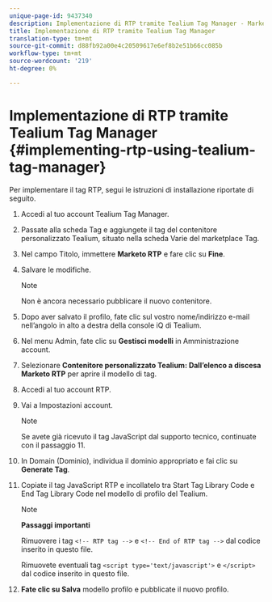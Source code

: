 ```yaml
---
unique-page-id: 9437340
description: Implementazione di RTP tramite Tealium Tag Manager - Marketo Docs - Documentazione prodotto
title: Implementazione di RTP tramite Tealium Tag Manager
translation-type: tm+mt
source-git-commit: d88fb92a00e4c20509617e6ef8b2e51b66cc085b
workflow-type: tm+mt
source-wordcount: '219'
ht-degree: 0%

---
```



# Implementazione di RTP tramite Tealium Tag Manager {#implementing-rtp-using-tealium-tag-manager}

Per implementare il tag RTP, segui le istruzioni di installazione riportate di seguito.

1. Accedi al tuo account Tealium Tag Manager.
1. Passate alla scheda Tag e aggiungete il tag del contenitore personalizzato Tealium, situato nella scheda Varie del marketplace Tag.
1. Nel campo Titolo, immettere **Marketo RTP** e fare clic su **Fine**.
1. Salvare le modifiche.

   >[!NOTE]
   >
   >Non è ancora necessario pubblicare il nuovo contenitore.

1. Dopo aver salvato il profilo, fate clic sul vostro nome/indirizzo e-mail nell’angolo in alto a destra della console iQ di Tealium.
1. Nel menu Admin, fate clic su **Gestisci modelli** in Amministrazione account.
1. Selezionare **Contenitore personalizzato Tealium: Dall’elenco a discesa Marketo RTP** per aprire il modello di tag.
1. Accedi al tuo account RTP.
1. Vai a Impostazioni account.

   >[!NOTE]
   >
   >Se avete già ricevuto il tag JavaScript dal supporto tecnico, continuate con il passaggio 11.

1. In Domain (Dominio), individua il dominio appropriato e fai clic su **Generate Tag**.
1. Copiate il tag JavaScript RTP e incollatelo tra Start Tag Library Code e End Tag Library Code nel modello di profilo del Tealium.

   >[!NOTE]
   >
   >**Passaggi importanti**
   >
   >Rimuovere i tag `<!-- RTP tag -->` e `<!-- End of RTP tag -->` dal codice inserito in questo file.
   >
   >Rimuovete eventuali tag `<script type='text/javascript'>` e `</script>` dal codice inserito in questo file.

1. **Fate clic su Salva** modello profilo e pubblicate il nuovo profilo.


